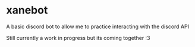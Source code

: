 # xanebot
 A basic discord bot to allow me to practice interacting with the discord API

 Still currently a work in progress but its coming together :3
